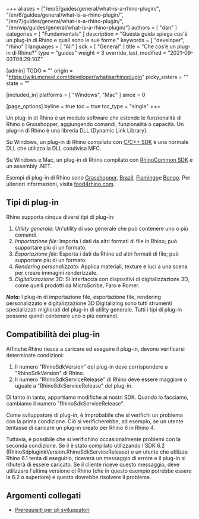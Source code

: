 ﻿+++
aliases = ["/en/5/guides/general/what-is-a-rhino-plugin/", "/en/6/guides/general/what-is-a-rhino-plugin/", "/en/7/guides/general/what-is-a-rhino-plugin/", "/en/wip/guides/general/what-is-a-rhino-plugin/"]
authors = [ "dan" ]
categories = [ "Fundamentals" ]
description = "Questa guida spiega cos'è un plug-in di Rhino e quali sono le sue forme."
keywords = [ "developer", "rhino" ]
languages = [ "All" ]
sdk = [ "General" ]
title = "Che cos’è un plug-in di Rhino?"
type = "guides"
weight = 3
override_last_modified = "2021-09-03T08:29:10Z"

[admin]
TODO = ""
origin = "https://wiki.mcneel.com/developer/whatisarhinoplugin"
picky_sisters = ""
state = ""

[included_in]
platforms = [ "Windows", "Mac" ]
since = 0

[page_options]
byline = true
toc = true
toc_type = "single"
+++


Un plug-in di Rhino è un modulo software che estende le funzionalità di Rhino o Grasshopper, aggiungendo comandi, funzionalità o capacità.  Un plug-in di Rhino è una libreria DLL (Dynamic Link Library).

Su Windows, un plug-in di Rhino compilato con [C/C++ SDK](/guides/cpp/what-is-the-cpp-sdk/) è una normale DLL che utilizza la DLL condivisa MFC.

Su Windows e Mac, un plug-in di Rhino compilato con [RhinoCommon SDK](/guides/rhinocommon/what-is-rhinocommon/) è un assembly .NET.

Esempi di plug-in di Rhino sono [Grasshopper](http://www.grasshopper3d.com), [Brazil](http://brazil.rhino3d.com/), [Flamingo](http://nxt.flamingo3d.com/)e [Bongo](http://bongo.rhino3d.com/).  Per ulteriori informazioni, visita [food4rhino.com](http://www.food4rhino.com/).


## Tipi di plug-in

Rhino supporta cinque diversi tipi di plug-in:

1. *Utility generale*: Un'utility di uso generale che può contenere uno o più comandi.
1. *Importazione file*: Importa i dati da altri formati di file in Rhino; può supportare più di un formato.
1. *Esportazione file*: Esporta i dati da Rhino ad altri formati di file; può supportare più di un formato.
1. *Rendering personalizzato*: Applica materiali, texture e luci a una scena per creare immagini renderizzate.
1. *Digitalizzazione 3D*: Si interfaccia con dispositivi di digitalizzazione 3D, come quelli prodotti da MicroScribe, Faro e Romer.

***Nota***: I plug-in di importazione file, esportazione file, rendering personalizzato e digitalizzazione 3D Digitalizing sono tutti strumenti specializzati migliorati del plug-in di utility generale.  Tutti i tipi di plug-in possono quindi contenere uno o più comandi.


## Compatibilità dei plug-in

Affinché Rhino riesca a caricare ed eseguire il plug-in, devono verificarsi determinate condizioni:

1. Il numero "RhinoSdkVersion" del plug-in deve corrispondere a "RhinoSdkVersion" di Rhino.
1. Il numero "RhinoSdkServiceRelease" di Rhino deve essere maggiore o uguale a "RhinoSdkServiceRelease" del plug-in.

Di tanto in tanto, apportiamo modifiche ai nostri SDK.  Quando lo facciamo, cambiamo il numero "RhinoSdkServiceRelease".  

Come sviluppatore di plug-in, è improbabile che si verifichi un problema con la prima condizione.  Ciò si verificherebbe, ad esempio, se un utente tentasse di caricare un plug-in creato per Rhino 6 in Rhino 4.

Tuttavia, è possibile che si verifichino occasionalmente problemi con la seconda condizione.  Se il  è stato compilato utilizzando l'SDK 6.2 (RhinoSdpluginkVersion.RhinoSdkServiceRelease) e un utente che utilizza Rhino 6.1 tenta di eseguirlo, riceverà un messaggio di errore e il plug-in si rifiuterà di essere caricato.  Se il cliente riceve questo messaggio, deve utilizzare l'ultima versione di Rhino (che in questo esempio potrebbe essere la 6.2 o superiore) e questo dovrebbe risolvere il problema.

## Argomenti collegati

- [Prerequisiti per gli sviluppatori](/guides/general/rhino-developer-prerequisites)
